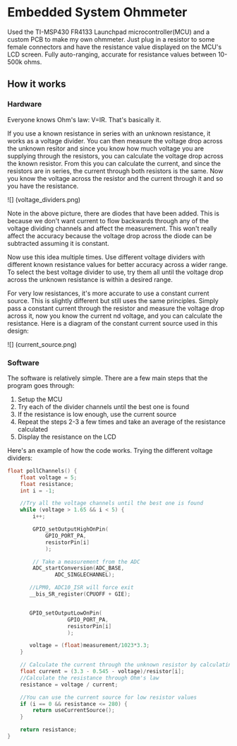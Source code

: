 # Embedded System Ohmmeter
Used the TI-MSP430 FR4133 Launchpad microcontroller(MCU) and a custom PCB to make my own ohmmeter. Just plug in a resistor to some female connectors and have the resistance value displayed on the MCU's LCD screen. Fully auto-ranging, accurate for resistance values between 10-500k ohms.

## How it works
### Hardware
Everyone knows Ohm's law: V=IR. That's basically it.

If you use a known resistance in series with an unknown resistance, it works as a voltage divider. You can then measure the voltage drop across the unknown resitor and since you know how much voltage you are supplying through the resistors, you can calculate the voltage drop across the known resistor. From this you can calculate the current, and since the resistors are in series, the current through both resistors is the same. Now you know the voltage across the resistor and the current through it and so you have the resistance.

![] (voltage_dividers.png)

Note in the above picture, there are diodes that have been added. This is because we don't want current to flow backwards through any of the voltage dividing channels and affect the measurement. This won't really affect the accuracy because the voltage drop across the diode can be subtracted assuming it is constant.

Now use this idea multiple times. Use different voltage dividers with different known resistance values for better accuracy across a wider range. To select the best voltage divider to use, try them all until the voltage drop across the unknown resistance is within a desired range.

For very low resistances, it's more accurate to use a constant current source. This is slightly different but still uses the same principles. Simply pass a constant current through the resistor and measure the voltage drop across it, now you know the current nd voltage, and you can calculate the resistance. Here is a diagram of the constant current source used in this design:

![] (current_source.png)

### Software
The software is relatively simple. There are a few main steps that the program goes through:
1. Setup the MCU
2. Try each of the divider channels until the best one is found
3. If the resistance is low enough, use the current source
4. Repeat the steps 2-3 a few times and take an average of the resistance calculated
5. Display the resistance on the LCD

Here's an example of how the code works.
Trying the different voltage dividers:

```C
float pollChannels() {
    float voltage = 5;
    float resistance;
    int i = -1;

    //Try all the voltage channels until the best one is found
    while (voltage > 1.65 && i < 5) {
        i++;

        GPIO_setOutputHighOnPin(
            GPIO_PORT_PA,
            resistorPin[i]
            );

        // Take a measurement from the ADC
        ADC_startConversion(ADC_BASE,
               ADC_SINGLECHANNEL);

       //LPM0, ADC10_ISR will force exit
       __bis_SR_register(CPUOFF + GIE);


       GPIO_setOutputLowOnPin(
                   GPIO_PORT_PA,
                   resistorPin[i]
                   );

       voltage = (float)measurement/1023*3.3;
    }

    // Calculate the current through the unknown resistor by calculating it through the known resistor
    float current = (3.3 - 0.545 - voltage)/resistor[i];
    //Calculate the resistance through Ohm's law
    resistance = voltage / current;

    //You can use the current source for low resistor values
    if (i == 0 && resistance <= 280) {
        return useCurrentSource();
    }

    return resistance;
}
```
